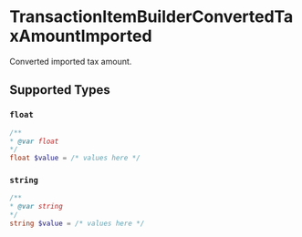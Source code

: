 # TransactionItemBuilderConvertedTaxAmountImported

Converted imported tax amount.


## Supported Types

### `float`

```php
/**
* @var float
*/
float $value = /* values here */
```

### `string`

```php
/**
* @var string
*/
string $value = /* values here */
```

